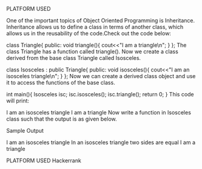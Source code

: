PLATFORM USED

One of the important topics of Object Oriented Programming is Inheritance. Inheritance allows us to define a class in terms of another class, which allows us in the reusability of the code.Check out the code below:

class Triangle{
    public:
        void triangle(){
            cout<<"I am a triangle\n";
        }
};
The class Triangle has a function called triangle(). Now we create a class derived from the base class Triangle called Isosceles.

class Isosceles : public Triangle{
    public:
        void isosceles(){
            cout<<"I am an isosceles triangle\n";
        }
};
Now we can create a derived class object and use it to access the functions of the base class.

int main(){
    Isosceles isc;
    isc.isosceles();
    isc.triangle();
    return 0;
}
This code will print:

I am an isosceles triangle
I am a triangle
Now write a function in Isosceles class such that the output is as given below.

Sample Output

I am an isosceles triangle
In an isosceles triangle two sides are equal
I am a triangle

PLATFORM USED
Hackerrank
